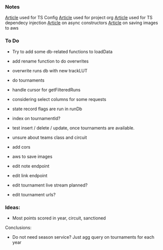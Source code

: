 ### Notes

[Article](https://www.section.io/engineering-education/how-to-use-typescript-with-nodejs/) used for TS Config
[Article](https://dev.to/santypk4/bulletproof-node-js-project-architecture-4epf) used for project org
[Article](https://dev.to/vovaspace/dependency-injection-in-typescript-4mbf) used for TS dependecy injection
[Article](https://dev.to/somedood/the-proper-way-to-write-async-constructors-in-javascript-1o8c#:~:text=The%20static%20async%20factory%20function,the%20indirect%20invocation%20of%20constructor%20.) on async constructors
[Article](https://flaviocopes.com/node-aws-s3-upload-image/) on saving images to aws


### To Do

* Try to add some db-related functions to loadData
* add rename function to do overwrites
* overwrite runs db with new trackLUT
* do tournaments

* handle cursor for getFilteredRuns
* considering select columns for some requests
* state record flags are run in runDb
* index on tournamentId?
* test insert / delete / update, once tournaments are available.  

* unsure about teams class and circuit


* add cors
* aws to save images

* edit note endpoint
* edit link endpoint
* edit tournament live stream planned? 
* edit tournament urls?

### Ideas: 
* Most points scored in year, circuit, sanctioned

Conclusions:
* Do not need season service? Just agg query on tournaments for each year



